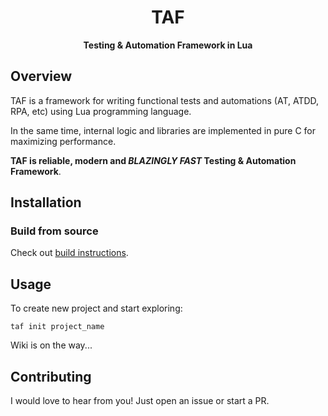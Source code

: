 <div align="center">

# TAF
**Testing & Automation Framework in Lua**

</div>

## Overview

TAF is a framework for writing functional tests and automations (AT, ATDD, RPA, etc) using Lua programming language.

In the same time, internal logic and libraries are implemented in pure C for maximizing performance.

**TAF is reliable, modern and ***BLAZINGLY FAST*** Testing & Automation Framework**.

## Installation

### Build from source

Check out [build instructions](BUILD.md).

## Usage

To create new project and start exploring:

```
taf init project_name
```

Wiki is on the way...

## Contributing

I would love to hear from you! Just open an issue or start a PR.



